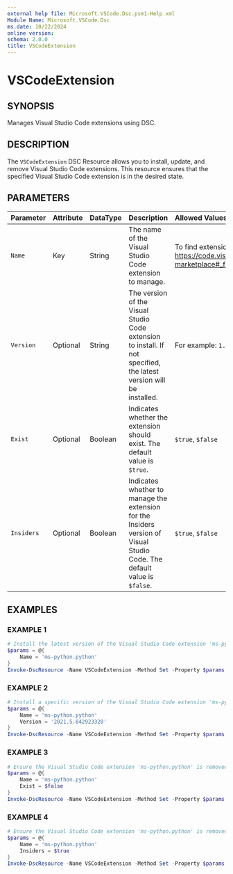 ```yaml
---
external help file: Microsoft.VSCode.Dsc.psm1-Help.xml
Module Name: Microsoft.VSCode.Dsc
ms.date: 10/22/2024
online version:
schema: 2.0.0
title: VSCodeExtension
---
```


# VSCodeExtension

## SYNOPSIS

Manages Visual Studio Code extensions using DSC.

## DESCRIPTION

The `VSCodeExtension` DSC Resource allows you to install, update, and remove Visual Studio Code extensions. This resource ensures that the specified Visual Studio Code extension is in the desired state.

## PARAMETERS

**Parameter**|**Attribute**|**DataType**|**Description**|**Allowed Values**
:-----|:-----|:-----|:-----|:-----
`Name`|Key|String|The name of the Visual Studio Code extension to manage.|To find extensions in VSCode, check out: https://code.visualstudio.com/docs/editor/extension-marketplace#_find-and-install-an-extension
`Version`|Optional|String|The version of the Visual Studio Code extension to install. If not specified, the latest version will be installed.| For example: `1.0.0`
`Exist`|Optional|Boolean|Indicates whether the extension should exist. The default value is `$true`.|`$true`, `$false`
`Insiders`|Optional|Boolean|Indicates whether to manage the extension for the Insiders version of Visual Studio Code. The default value is `$false`.|`$true`, `$false`

## EXAMPLES

### EXAMPLE 1

```powershell
# Install the latest version of the Visual Studio Code extension 'ms-python.python'
$params = @{
    Name = 'ms-python.python'
}
Invoke-DscResource -Name VSCodeExtension -Method Set -Property $params -ModuleName Microsoft.VSCode.Dsc
```

### EXAMPLE 2

```powershell
# Install a specific version of the Visual Studio Code extension 'ms-python.python'
$params = @{
    Name = 'ms-python.python'
    Version = '2021.5.842923320'
}
Invoke-DscResource -Name VSCodeExtension -Method Set -Property $params -ModuleName Microsoft.VSCode.Dsc
```

### EXAMPLE 3

```powershell
# Ensure the Visual Studio Code extension 'ms-python.python' is removed
$params = @{
    Name = 'ms-python.python'
    Exist = $false
}
Invoke-DscResource -Name VSCodeExtension -Method Set -Property $params -ModuleName Microsoft.VSCode.Dsc
```

### EXAMPLE 4

```powershell
# Ensure the Visual Studio Code extension 'ms-python.python' is removed
$params = @{
    Name = 'ms-python.python'
    Insiders = $true
}
Invoke-DscResource -Name VSCodeExtension -Method Set -Property $params -ModuleName Microsoft.VSCode.Dsc
```
